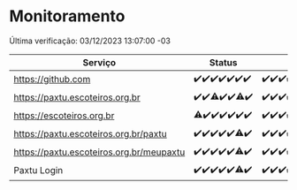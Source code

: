 # Monitoramento

Última verificação: 03/12/2023 13:07:00 -03

|Serviço|Status|Últimas 24h|
|---|---|---|
|https://github.com|<span title="2023-11-26: OK=24">✔️</span><span title="2023-11-27: OK=24">✔️</span><span title="2023-11-28: OK=24">✔️</span><span title="2023-11-29: OK=24">✔️</span><span title="2023-11-30: OK=24">✔️</span><span title="2023-12-01: OK=24">✔️</span><span title="2023-12-02: OK=17">✔️</span>|<span title="02/12/2023 14:03:00 -03 : 200">✔️</span><span title="02/12/2023 15:06:00 -03 : 200">✔️</span><span title="02/12/2023 16:02:00 -03 : 200">✔️</span><span title="02/12/2023 17:05:00 -03 : 200">✔️</span><span title="02/12/2023 18:03:00 -03 : 200">✔️</span><span title="02/12/2023 19:03:00 -03 : 200">✔️</span><span title="02/12/2023 20:04:00 -03 : 200">✔️</span><span title="02/12/2023 21:33:00 -03 : 200">✔️</span><span title="02/12/2023 22:51:00 -03 : 200">✔️</span><span title="02/12/2023 23:21:00 -03 : 200">✔️</span><span title="03/12/2023 00:06:00 -03 : 200">✔️</span><span title="03/12/2023 01:07:00 -03 : 200">✔️</span><span title="03/12/2023 02:05:00 -03 : 200">✔️</span><span title="03/12/2023 03:07:00 -03 : 200">✔️</span><span title="03/12/2023 04:04:00 -03 : 200">✔️</span><span title="03/12/2023 05:07:00 -03 : 200">✔️</span><span title="03/12/2023 06:04:00 -03 : 200">✔️</span><span title="03/12/2023 07:05:00 -03 : 200">✔️</span><span title="03/12/2023 08:03:00 -03 : 200">✔️</span><span title="03/12/2023 09:10:00 -03 : 200">✔️</span><span title="03/12/2023 10:06:00 -03 : 200">✔️</span><span title="03/12/2023 11:03:00 -03 : 200">✔️</span><span title="03/12/2023 12:04:00 -03 : 200">✔️</span><span title="03/12/2023 13:06:00 -03 : 200">✔️</span>|
|https://paxtu.escoteiros.org.br|<span title="2023-11-26: OK=24">✔️</span><span title="2023-11-27: OK=24">✔️</span><span title="2023-11-28: OK=23, Falhas=1">⚠️</span><span title="2023-11-29: OK=24">✔️</span><span title="2023-11-30: OK=24">✔️</span><span title="2023-12-01: OK=23, Falhas=1">⚠️</span><span title="2023-12-02: OK=17">✔️</span>|<span title="02/12/2023 14:03:00 -03 : 200">✔️</span><span title="02/12/2023 15:06:00 -03 : 200">✔️</span><span title="02/12/2023 16:02:00 -03 : 200">✔️</span><span title="02/12/2023 17:05:00 -03 : 200">✔️</span><span title="02/12/2023 18:03:00 -03 : 200">✔️</span><span title="02/12/2023 19:03:00 -03 : 200">✔️</span><span title="02/12/2023 20:04:00 -03 : 200">✔️</span><span title="02/12/2023 21:33:00 -03 : 200">✔️</span><span title="02/12/2023 22:51:00 -03 : 200">✔️</span><span title="02/12/2023 23:21:00 -03 : 200">✔️</span><span title="03/12/2023 00:06:00 -03 : 200">✔️</span><span title="03/12/2023 01:07:00 -03 : 200">✔️</span><span title="03/12/2023 02:05:00 -03 : 200">✔️</span><span title="03/12/2023 03:07:00 -03 : 200">✔️</span><span title="03/12/2023 04:04:00 -03 : 200">✔️</span><span title="03/12/2023 05:07:00 -03 : 200">✔️</span><span title="03/12/2023 06:04:00 -03 : 200">✔️</span><span title="03/12/2023 07:05:00 -03 : 200">✔️</span><span title="03/12/2023 08:03:00 -03 : 200">✔️</span><span title="03/12/2023 09:10:00 -03 : 200">✔️</span><span title="03/12/2023 10:06:00 -03 : 200">✔️</span><span title="03/12/2023 11:03:00 -03 : 200">✔️</span><span title="03/12/2023 12:04:00 -03 : 200">✔️</span><span title="03/12/2023 13:06:00 -03 : 200">✔️</span>|
|https://escoteiros.org.br|<span title="2023-11-26: OK=23, Falhas=1">⚠️</span><span title="2023-11-27: OK=24">✔️</span><span title="2023-11-28: OK=24">✔️</span><span title="2023-11-29: OK=24">✔️</span><span title="2023-11-30: OK=24">✔️</span><span title="2023-12-01: OK=24">✔️</span><span title="2023-12-02: OK=16">✔️</span>|<span title="02/12/2023 13:07:00 -03 : 200">✔️</span><span title="02/12/2023 14:03:00 -03 : 200">✔️</span><span title="02/12/2023 15:06:00 -03 : 200">✔️</span><span title="02/12/2023 16:02:00 -03 : 200">✔️</span><span title="02/12/2023 17:05:00 -03 : 200">✔️</span><span title="02/12/2023 18:03:00 -03 : 200">✔️</span><span title="02/12/2023 19:03:00 -03 : 200">✔️</span><span title="02/12/2023 20:04:00 -03 : 200">✔️</span><span title="02/12/2023 21:33:00 -03 : 200">✔️</span><span title="02/12/2023 22:51:00 -03 : 200">✔️</span><span title="02/12/2023 23:21:00 -03 : 200">✔️</span><span title="03/12/2023 00:06:00 -03 : 200">✔️</span><span title="03/12/2023 01:07:00 -03 : 200">✔️</span><span title="03/12/2023 02:05:00 -03 : 200">✔️</span><span title="03/12/2023 03:07:00 -03 : 200">✔️</span><span title="03/12/2023 04:04:00 -03 : 200">✔️</span><span title="03/12/2023 05:07:00 -03 : 200">✔️</span><span title="03/12/2023 06:04:00 -03 : 200">✔️</span><span title="03/12/2023 07:05:00 -03 : 200">✔️</span><span title="03/12/2023 08:03:00 -03 : 200">✔️</span><span title="03/12/2023 09:10:00 -03 : 200">✔️</span><span title="03/12/2023 10:06:00 -03 : 200">✔️</span><span title="03/12/2023 11:03:00 -03 : 200">✔️</span><span title="03/12/2023 12:04:00 -03 : 200">✔️</span><span title="03/12/2023 13:06:00 -03 : 200">✔️</span>|
|https://paxtu.escoteiros.org.br/paxtu|<span title="2023-11-26: OK=24">✔️</span><span title="2023-11-27: OK=24">✔️</span><span title="2023-11-28: OK=24">✔️</span><span title="2023-11-29: OK=24">✔️</span><span title="2023-11-30: OK=24">✔️</span><span title="2023-12-01: OK=23, Falhas=1">⚠️</span><span title="2023-12-02: OK=16">✔️</span>|<span title="02/12/2023 13:07:00 -03 : 200">✔️</span><span title="02/12/2023 14:03:00 -03 : 200">✔️</span><span title="02/12/2023 15:06:00 -03 : 200">✔️</span><span title="02/12/2023 16:02:00 -03 : 200">✔️</span><span title="02/12/2023 17:05:00 -03 : 200">✔️</span><span title="02/12/2023 18:03:00 -03 : 200">✔️</span><span title="02/12/2023 19:03:00 -03 : 200">✔️</span><span title="02/12/2023 20:04:00 -03 : 200">✔️</span><span title="02/12/2023 21:33:00 -03 : 200">✔️</span><span title="02/12/2023 22:51:00 -03 : 200">✔️</span><span title="02/12/2023 23:21:00 -03 : 200">✔️</span><span title="03/12/2023 00:06:00 -03 : 200">✔️</span><span title="03/12/2023 01:07:00 -03 : 200">✔️</span><span title="03/12/2023 02:05:00 -03 : 200">✔️</span><span title="03/12/2023 03:07:00 -03 : 200">✔️</span><span title="03/12/2023 04:04:00 -03 : 200">✔️</span><span title="03/12/2023 05:07:00 -03 : 200">✔️</span><span title="03/12/2023 06:04:00 -03 : 200">✔️</span><span title="03/12/2023 07:05:00 -03 : 200">✔️</span><span title="03/12/2023 08:03:00 -03 : 200">✔️</span><span title="03/12/2023 09:10:00 -03 : 200">✔️</span><span title="03/12/2023 10:06:00 -03 : 200">✔️</span><span title="03/12/2023 11:03:00 -03 : 200">✔️</span><span title="03/12/2023 12:04:00 -03 : 200">✔️</span><span title="03/12/2023 13:06:00 -03 : 200">✔️</span>|
|https://paxtu.escoteiros.org.br/meupaxtu|<span title="2023-11-26: OK=24">✔️</span><span title="2023-11-27: OK=24">✔️</span><span title="2023-11-28: OK=24">✔️</span><span title="2023-11-29: OK=24">✔️</span><span title="2023-11-30: OK=24">✔️</span><span title="2023-12-01: OK=23, Falhas=1">⚠️</span><span title="2023-12-02: OK=16">✔️</span>|<span title="02/12/2023 13:07:00 -03 : 200">✔️</span><span title="02/12/2023 14:03:00 -03 : 200">✔️</span><span title="02/12/2023 15:06:00 -03 : 200">✔️</span><span title="02/12/2023 16:02:00 -03 : 200">✔️</span><span title="02/12/2023 17:05:00 -03 : 200">✔️</span><span title="02/12/2023 18:03:00 -03 : 200">✔️</span><span title="02/12/2023 19:03:00 -03 : 200">✔️</span><span title="02/12/2023 20:04:00 -03 : 200">✔️</span><span title="02/12/2023 21:33:00 -03 : 200">✔️</span><span title="02/12/2023 22:51:00 -03 : 200">✔️</span><span title="02/12/2023 23:21:00 -03 : 200">✔️</span><span title="03/12/2023 00:06:00 -03 : 200">✔️</span><span title="03/12/2023 01:07:00 -03 : 200">✔️</span><span title="03/12/2023 02:05:00 -03 : 200">✔️</span><span title="03/12/2023 03:07:00 -03 : 200">✔️</span><span title="03/12/2023 04:04:00 -03 : 200">✔️</span><span title="03/12/2023 05:07:00 -03 : 200">✔️</span><span title="03/12/2023 06:04:00 -03 : 200">✔️</span><span title="03/12/2023 07:05:00 -03 : 200">✔️</span><span title="03/12/2023 08:03:00 -03 : 200">✔️</span><span title="03/12/2023 09:10:00 -03 : 200">✔️</span><span title="03/12/2023 10:06:00 -03 : 200">✔️</span><span title="03/12/2023 11:03:00 -03 : 200">✔️</span><span title="03/12/2023 12:04:00 -03 : 200">✔️</span><span title="03/12/2023 13:06:00 -03 : 200">✔️</span>|
|Paxtu Login|<span title="2023-11-26: OK=24">✔️</span><span title="2023-11-27: OK=24">✔️</span><span title="2023-11-28: OK=24">✔️</span><span title="2023-11-29: OK=24">✔️</span><span title="2023-11-30: OK=24">✔️</span><span title="2023-12-01: OK=23, Falhas=1">⚠️</span><span title="2023-12-02: OK=16">✔️</span>|<span title="02/12/2023 13:07:00 -03 : 200">✔️</span><span title="02/12/2023 14:03:00 -03 : 200">✔️</span><span title="02/12/2023 15:06:00 -03 : 200">✔️</span><span title="02/12/2023 16:02:00 -03 : 200">✔️</span><span title="02/12/2023 17:05:00 -03 : 200">✔️</span><span title="02/12/2023 18:03:00 -03 : 200">✔️</span><span title="02/12/2023 19:03:00 -03 : 200">✔️</span><span title="02/12/2023 20:04:00 -03 : 200">✔️</span><span title="02/12/2023 21:33:00 -03 : 200">✔️</span><span title="02/12/2023 22:51:00 -03 : 200">✔️</span><span title="02/12/2023 23:21:00 -03 : 200">✔️</span><span title="03/12/2023 00:06:00 -03 : 200">✔️</span><span title="03/12/2023 01:07:00 -03 : 200">✔️</span><span title="03/12/2023 02:05:00 -03 : 200">✔️</span><span title="03/12/2023 03:07:00 -03 : 200">✔️</span><span title="03/12/2023 04:04:00 -03 : 200">✔️</span><span title="03/12/2023 05:07:00 -03 : 200">✔️</span><span title="03/12/2023 06:04:00 -03 : 200">✔️</span><span title="03/12/2023 07:05:00 -03 : 200">✔️</span><span title="03/12/2023 08:03:00 -03 : 200">✔️</span><span title="03/12/2023 09:10:00 -03 : 200">✔️</span><span title="03/12/2023 10:06:00 -03 : 200">✔️</span><span title="03/12/2023 11:03:00 -03 : 200">✔️</span><span title="03/12/2023 12:04:00 -03 : 200">✔️</span><span title="03/12/2023 13:07:00 -03 : 200">✔️</span>|
